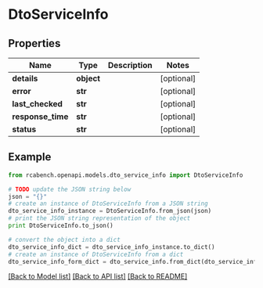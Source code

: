 # DtoServiceInfo


## Properties

Name | Type | Description | Notes
------------ | ------------- | ------------- | -------------
**details** | **object** |  | [optional] 
**error** | **str** |  | [optional] 
**last_checked** | **str** |  | [optional] 
**response_time** | **str** |  | [optional] 
**status** | **str** |  | [optional] 

## Example

```python
from rcabench.openapi.models.dto_service_info import DtoServiceInfo

# TODO update the JSON string below
json = "{}"
# create an instance of DtoServiceInfo from a JSON string
dto_service_info_instance = DtoServiceInfo.from_json(json)
# print the JSON string representation of the object
print DtoServiceInfo.to_json()

# convert the object into a dict
dto_service_info_dict = dto_service_info_instance.to_dict()
# create an instance of DtoServiceInfo from a dict
dto_service_info_form_dict = dto_service_info.from_dict(dto_service_info_dict)
```
[[Back to Model list]](../README.md#documentation-for-models) [[Back to API list]](../README.md#documentation-for-api-endpoints) [[Back to README]](../README.md)


